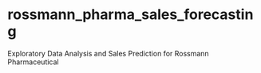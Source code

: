 # rossmann_pharma_sales_forecasting
Exploratory Data Analysis and Sales Prediction for Rossmann Pharmaceutical
